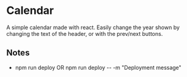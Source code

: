 # Calendar

A simple calendar made with react. Easily change the year shown by changing the text of the header, or with the prev/next buttons.

## Notes

- npm run deploy OR npm run deploy -- -m "Deployment message"
